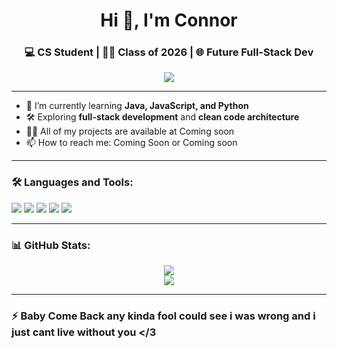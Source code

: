 <!-- Profile README -->

<h1 align="center">Hi 👋, I'm Connor</h1>
<h3 align="center">💻 CS Student | 👨‍🎓 Class of 2026 | 🌐 Future Full-Stack Dev</h3>

<p align="center">
  <img src="https://readme-typing-svg.herokuapp.com?color=00bfff&width=500&lines=Java+%E2%9D%A4%EF%B8%8F+JavaScript+%E2%9D%A4%EF%B8%8F+Python;Learning+never+stops...;Let%27s+build+cool+things+together!" />
</p>

---

- 🌱 I’m currently learning **Java, JavaScript, and Python**
- 🛠️ Exploring **full-stack development** and **clean code architecture**
- 👨‍💻 All of my projects are available at Coming soon
- 📫 How to reach me: Coming Soon or Coming soon

---

### 🛠️ Languages and Tools:
<p align="left">
  <img src="https://img.shields.io/badge/Java-ED8B00?style=for-the-badge&logo=java&logoColor=white"/>
  <img src="https://img.shields.io/badge/Python-3776AB?style=for-the-badge&logo=python&logoColor=white"/>
  <img src="https://img.shields.io/badge/JavaScript-F7DF1E?style=for-the-badge&logo=javascript&logoColor=black"/>
  <img src="https://img.shields.io/badge/Git-F05032?style=for-the-badge&logo=git&logoColor=white"/>
  <img src="https://img.shields.io/badge/VS%20Code-007ACC?style=for-the-badge&logo=visual-studio-code&logoColor=white"/>
</p>

---

### 📊 GitHub Stats:
<p align="center">
  <img src="https://github-readme-stats.vercel.app/api?username=yourusername&show_icons=true&theme=tokyonight" />
  <br>
  <img src="https://github-readme-streak-stats.herokuapp.com/?user=yourusername&theme=tokyonight" />
</p>

---

### ⚡ Baby Come Back any kinda fool could see i was wrong and i just cant live without you </3 
